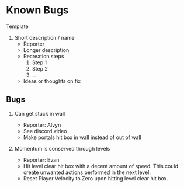 # Known Bugs
Template
1. Short description / name
    * Reporter
    * Longer description
    * Recreation steps
      1. Step 1
      2. Step 2
      3. ...
    * Ideas or thoughts on fix

## Bugs
1. Can get stuck in wall
   * Reporter: Alvyn
   * See discord video
   * Make portals hit box in wall instead of out of wall

2. Momentum is conserved through levels
   * Reporter: Evan
   * Hit level clear hit box with a decent amount of speed. This could create unwanted actions performed in the next level.
   * Reset Player Velocity to Zero upon hitting level clear hit box.

